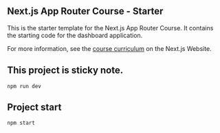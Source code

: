 ## Next.js App Router Course - Starter

This is the starter template for the Next.js App Router Course. It contains the starting code for the dashboard application.

For more information, see the [course curriculum](https://nextjs.org/learn) on the Next.js Website.

## This project is sticky note.
``````
npm run dev
``````
## Project start

``````
npm start
``````